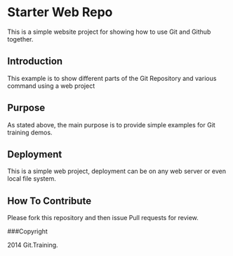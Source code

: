 # Starter Web Repo

This is a simple website project for showing how to use Git and Github together.

## Introduction
This example is to show different parts of the Git Repository and various command using a web project

## Purpose

As stated above, the main purpose is to provide simple examples for Git training demos.

## Deployment

This is a simple web project, deployment can be on any web server or even local file system.

## How To Contribute

Please fork this repository and then issue Pull requests for review. 

###Copyright

2014 Git.Training.